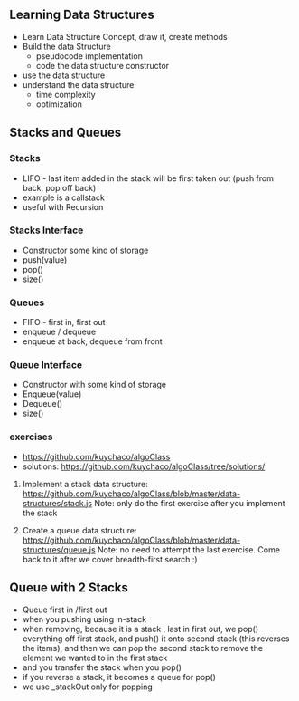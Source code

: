 ## Learning Data Structures

* Learn Data Structure Concept, draw it, create methods
* Build the data Structure
    - pseudocode implementation
    - code the data structure constructor
* use the data structure
* understand the data structure
    - time complexity
    - optimization

## Stacks and Queues

### Stacks
* LIFO - last item added in the stack will be first taken out (push from back, pop off back)
* example is a callstack
* useful with Recursion

### Stacks Interface
- Constructor some kind of storage
- push(value)
- pop()
- size()

### Queues
* FIFO - first in, first out
* enqueue / dequeue
* enqueue at back, dequeue from front

### Queue Interface
- Constructor with some kind of storage
- Enqueue(value)
- Dequeue()
- size()

### exercises 
* https://github.com/kuychaco/algoClass
* solutions: https://github.com/kuychaco/algoClass/tree/solutions/

1. Implement a stack data structure:
https://github.com/kuychaco/algoClass/blob/master/data-structures/stack.js
Note: only do the first exercise after you implement the stack

2. Create a queue data structure:
https://github.com/kuychaco/algoClass/blob/master/data-structures/queue.js
Note: no need to attempt the last exercise. Come back to it after we cover breadth-first search :)

## Queue with 2 Stacks
* Queue first in /first out
* when you pushing using in-stack
* when removing, because it is a stack , last in first out, we pop() everything off first stack, and push() it onto second stack (this reverses the items), and then we can pop the second stack to remove the element we wanted to in the first stack
* and you transfer the stack when you pop() 
* if you reverse a stack, it becomes a queue for pop()
* we use _stackOut only for popping